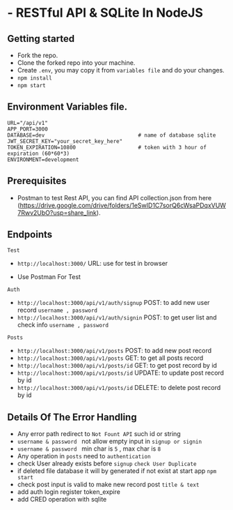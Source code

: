 # - RESTful API & SQLite In NodeJS
## Getting started
- Fork the repo.
- Clone the forked repo into your machine.
- Create `.env`, you may copy it from `variables file` and do your changes.
- `npm install`
- `npm start`

## Environment Variables file.
```
URL="/api/v1"
APP_PORT=3000                                   
DATABASE=dev                              # name of database sqlite
JWT_SECRET_KEY="your_secret_key_here"
TOKEN_EXPIRATION=10800                    # token with 3 hour of expiration (60*60*3)
ENVIRONMENT=development                    
```

## Prerequisites
- Postman to test Rest API, you can find API collection.json from here (https://drive.google.com/drive/folders/1eSwID1C7sorQ6cWsaPDqxVUW7Rwv2UbO?usp=share_link).

## Endpoints
`Test`
- `http://localhost:3000/` URL: use for test in browser

- Use Postman For Test

`Auth`
- `http://localhost:3000/api/v1/auth/signup` POST: to add new user record `username , password`
- `http://localhost:3000/api/v1/auth/signin` POST: to get user list and check info `username , password`

`Posts`
- `http://localhost:3000/api/v1/posts` POST: to add new post record
- `http://localhost:3000/api/v1/posts` GET: to get all posts record
- `http://localhost:3000/api/v1/posts/id` GET: to get post record by id
- `http://localhost:3000/api/v1/posts/id` UPDATE: to update post record by id 
- `http://localhost:3000/api/v1/posts/id` DELETE: to delete post record by id 

## Details Of The Error Handling
- Any error path redirect to `Not Fount API` such id or string
- `username & password ` not allow empty input in `signup or signin`
- `username & password ` min char is `5` , max char is `8`
- Any operation in `posts` need to `authentication`
- check User already exists before `signup` `check User Duplicate`
- if deleted file database it will by generated if not exist at start app `npm start`
- check post input is valid to make new record post `title & text`
- add auth login register token_expire
- add CRED operation with sqlite   



